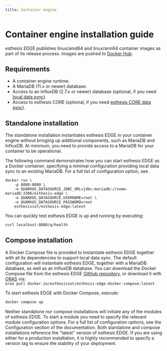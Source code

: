 ```yaml
---
title: Container engine
---
```


# Container engine installation guide
esthesis EDGE publishes linux/amd64 and linux/arm64 container images as part of its release process. Images are pushed
to [Docker Hub](https://hub.docker.com/repository/docker/esthesisiot/esthesis-edge/general).

## Requirements
- A container engine runtime.
- A MariaDB (11.x or newer) database. 
- Access to an InfluxDB (2.7.x or newer) database (optional, if you need [local data sync](How-it-works.md#local-data-sync)).
- Access to esthesis CORE (optional, if you need [esthesis CORE data sync](How-it-works.md#esthesis-core-data-sync)).

## Standalone installation
The standalone installation instantiates esthesis EDGE in your container engine without bringing up additional 
components, such as MariaDB and InfluxDB. At minimum, you need to provide access to a MariaDB for your container to be 
operational. 

The following command demonstrates how you can start esthesis EDGE as a Docker container, specifying a
minimal configuration providing local data sync to an existing MariaDB. For a full list of configuration option, 
see [](Configuration.md).
```Docker
docker run \
    -p 8080:8080 \
    -e QUARKUS_DATASOURCE_JDBC_URL=jdbc:mariadb://some-mariadb:3306/esthesis-edge \
    -e QUARKUS_DATASOURCE_USERNAME=root \
    -e QUARKUS_DATASOURCE_PASSWORD=root
    esthesisiot/esthesis-edge:latest
```

You can quickly test esthesis EDGE is up and running by executing:
```Bash
curl localhost:8080/q/health
```

## Compose installation
A Docker Compose file is provided to instantiate esthesis EDGE together with all its dependencies to support local data 
sync. The default configuration will instantiate esthesis EDGE, together with a MariaDB database, as well as an InfluxDB 
database. You can download the Docker Compose file from the esthesis EDGE 
[GitHub repository](https://github.com/esthesis-iot/esthesis-edge), or download it with [ORAS](https://oras.land) via:
\
`oras pull docker.io/esthesisiot/esthesis-edge-docker-compose:latest`

To start esthesis EDGE with Docker Compose, execute:
```Bash
docker compose up
```

<tip>
Neither standalone nor compose installations will initiate any of the modules of esthesis EDGE. To start a module
you need to specify the relevant module configuration options. For a full list of configuration options, see the
Configuration section of the documentation.
</tip>
<warning>
Both standalone and compose installations reference the "latest" version of esthesis EDGE. If you are using either for
a production installation, it is highly recommended to specify a version tag to ensure the stability of your deployment.
</warning>